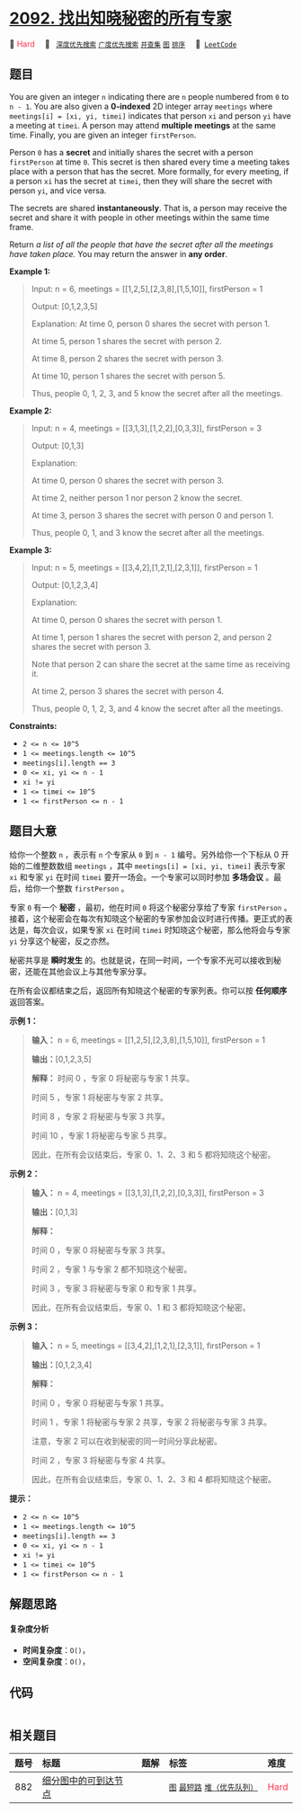 # [2092. 找出知晓秘密的所有专家](https://leetcode.com/problems/find-all-people-with-secret)

🔴 <font color=#ff334b>Hard</font>&emsp; 🔖&ensp; [`深度优先搜索`](/leetcode-js/outline/tag/depth-first-search.md) [`广度优先搜索`](/leetcode-js/outline/tag/breadth-first-search.md) [`并查集`](/leetcode-js/outline/tag/union-find.md) [`图`](/leetcode-js/outline/tag/graph.md) [`排序`](/leetcode-js/outline/tag/sorting.md)&emsp; 🔗&ensp;[`LeetCode`](https://leetcode.com/problems/find-all-people-with-secret)

## 题目

You are given an integer `n` indicating there are `n` people numbered from `0`
to `n - 1`. You are also given a **0-indexed** 2D integer array `meetings`
where `meetings[i] = [xi, yi, timei]` indicates that person `xi` and person
`yi` have a meeting at `timei`. A person may attend **multiple meetings** at
the same time. Finally, you are given an integer `firstPerson`.

Person `0` has a **secret** and initially shares the secret with a person
`firstPerson` at time `0`. This secret is then shared every time a meeting
takes place with a person that has the secret. More formally, for every
meeting, if a person `xi` has the secret at `timei`, then they will share the
secret with person `yi`, and vice versa.

The secrets are shared **instantaneously**. That is, a person may receive the
secret and share it with people in other meetings within the same time frame.

Return _a list of all the people that have the secret after all the meetings
have taken place._ You may return the answer in **any order**.



**Example 1:**

> Input: n = 6, meetings = [[1,2,5],[2,3,8],[1,5,10]], firstPerson = 1
> 
> Output: [0,1,2,3,5]
> 
> Explanation: At time 0, person 0 shares the secret with person 1.
> 
> At time 5, person 1 shares the secret with person 2.
> 
> At time 8, person 2 shares the secret with person 3.
> 
> At time 10, person 1 shares the secret with person 5.​​​​
> 
> Thus, people 0, 1, 2, 3, and 5 know the secret after all the meetings.

**Example 2:**

> Input: n = 4, meetings = [[3,1,3],[1,2,2],[0,3,3]], firstPerson = 3
> 
> Output: [0,1,3]
> 
> Explanation:
> 
> At time 0, person 0 shares the secret with person 3.
> 
> At time 2, neither person 1 nor person 2 know the secret.
> 
> At time 3, person 3 shares the secret with person 0 and person 1.
> 
> Thus, people 0, 1, and 3 know the secret after all the meetings.

**Example 3:**

> Input: n = 5, meetings = [[3,4,2],[1,2,1],[2,3,1]], firstPerson = 1
> 
> Output: [0,1,2,3,4]
> 
> Explanation:
> 
> At time 0, person 0 shares the secret with person 1.
> 
> At time 1, person 1 shares the secret with person 2, and person 2 shares the secret with person 3.
> 
> Note that person 2 can share the secret at the same time as receiving it.
> 
> At time 2, person 3 shares the secret with person 4.
> 
> Thus, people 0, 1, 2, 3, and 4 know the secret after all the meetings.

**Constraints:**

  * `2 <= n <= 10^5`
  * `1 <= meetings.length <= 10^5`
  * `meetings[i].length == 3`
  * `0 <= xi, yi <= n - 1`
  * `xi != yi`
  * `1 <= timei <= 10^5`
  * `1 <= firstPerson <= n - 1`


## 题目大意

给你一个整数 `n` ，表示有 `n` 个专家从 `0` 到 `n - 1` 编号。另外给你一个下标从 0 开始的二维整数数组 `meetings` ，其中
`meetings[i] = [xi, yi, timei]` 表示专家 `xi` 和专家 `yi` 在时间 `timei`
要开一场会。一个专家可以同时参加 **多场会议** 。最后，给你一个整数 `firstPerson` 。

专家 `0` 有一个 **秘密** ，最初，他在时间 `0` 将这个秘密分享给了专家 `firstPerson`
。接着，这个秘密会在每次有知晓这个秘密的专家参加会议时进行传播。更正式的表达是，每次会议，如果专家 `xi` 在时间 `timei`
时知晓这个秘密，那么他将会与专家 `yi` 分享这个秘密，反之亦然。

秘密共享是 **瞬时发生** 的。也就是说，在同一时间，一个专家不光可以接收到秘密，还能在其他会议上与其他专家分享。

在所有会议都结束之后，返回所有知晓这个秘密的专家列表。你可以按 **任何顺序** 返回答案。



**示例 1：**

> 
> 
> 
> 
> 
> **输入：** n = 6, meetings = [[1,2,5],[2,3,8],[1,5,10]], firstPerson = 1
> 
> **输出：**[0,1,2,3,5]
> 
> **解释：** 时间 0 ，专家 0 将秘密与专家 1 共享。
> 
> 时间 5 ，专家 1 将秘密与专家 2 共享。
> 
> 时间 8 ，专家 2 将秘密与专家 3 共享。
> 
> 时间 10 ，专家 1 将秘密与专家 5 共享。
> 
> 因此，在所有会议结束后，专家 0、1、2、3 和 5 都将知晓这个秘密。
> 
> 

**示例 2：**

> 
> 
> 
> 
> 
> **输入：** n = 4, meetings = [[3,1,3],[1,2,2],[0,3,3]], firstPerson = 3
> 
> **输出：**[0,1,3]
> 
> **解释：**
> 
> 时间 0 ，专家 0 将秘密与专家 3 共享。
> 
> 时间 2 ，专家 1 与专家 2 都不知晓这个秘密。
> 
> 时间 3 ，专家 3 将秘密与专家 0 和专家 1 共享。
> 
> 因此，在所有会议结束后，专家 0、1 和 3 都将知晓这个秘密。
> 
> 

**示例 3：**

> 
> 
> 
> 
> 
> **输入：** n = 5, meetings = [[3,4,2],[1,2,1],[2,3,1]], firstPerson = 1
> 
> **输出：**[0,1,2,3,4]
> 
> **解释：**
> 
> 时间 0 ，专家 0 将秘密与专家 1 共享。
> 
> 时间 1 ，专家 1 将秘密与专家 2 共享，专家 2 将秘密与专家 3 共享。
> 
> 注意，专家 2 可以在收到秘密的同一时间分享此秘密。
> 
> 时间 2 ，专家 3 将秘密与专家 4 共享。
> 
> 因此，在所有会议结束后，专家 0、1、2、3 和 4 都将知晓这个秘密。



**提示：**

  * `2 <= n <= 10^5`
  * `1 <= meetings.length <= 10^5`
  * `meetings[i].length == 3`
  * `0 <= xi, yi <= n - 1`
  * `xi != yi`
  * `1 <= timei <= 10^5`
  * `1 <= firstPerson <= n - 1`


## 解题思路

#### 复杂度分析

- **时间复杂度**：`O()`，
- **空间复杂度**：`O()`，

## 代码

```javascript

```

## 相关题目

<!-- prettier-ignore -->
| 题号 | 标题 | 题解 | 标签 | 难度 |
| :------: | :------ | :------: | :------ | :------ |
| 882 | [细分图中的可到达节点](https://leetcode.com/problems/reachable-nodes-in-subdivided-graph) |  |  [`图`](/leetcode-js/outline/tag/graph.md) [`最短路`](/leetcode-js/outline/tag/shortest-path.md) [`堆（优先队列）`](/leetcode-js/outline/tag/heap-priority-queue.md) | <font color=#ff334b>Hard</font> |

<style>
.blue {
    background-color: #096dd9;
    padding: 0.25rem 0.5rem;
    margin: 0;
    font-size: 0.85em;
    border-radius: 3px;
    color: white;
    font-weight: 500;
}
table th:first-of-type { width: 10%; }
table th:nth-of-type(2) { width: 35%; }
table th:nth-of-type(3) { width: 10%; }
table th:nth-of-type(4) { width: 35%; }
table th:nth-of-type(5) { width: 10%; }
</style>
